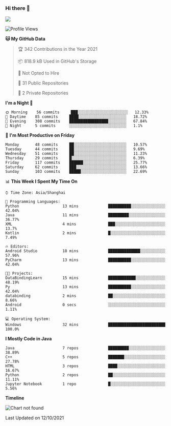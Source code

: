 ### Hi there 👋

<!--
**zhou-ning/zhou-ning** is a ✨ _special_ ✨ repository because its `README.md` (this file) appears on your GitHub profile.

Here are some ideas to get you started:

- 🔭 I’m currently working on ...
- 🌱 I’m currently learning ...
- 👯 I’m looking to collaborate on ...
- 🤔 I’m looking for help with ...
- 💬 Ask me about ...
- 📫 How to reach me: ...
- 😄 Pronouns: ...
- ⚡ Fun fact: ...
-->
![](https://github-readme-stats.vercel.app/api?username=zhou-ning)

<!--START_SECTION:waka-->
![Profile Views](http://img.shields.io/badge/Profile%20Views-0-blue)

**🐱 My GitHub Data** 

> 🏆 342 Contributions in the Year 2021
 > 
> 📦 818.9 kB Used in GitHub's Storage 
 > 
> 🚫 Not Opted to Hire
 > 
> 📜 31 Public Repositories 
 > 
> 🔑 2 Private Repositories  
 > 
**I'm a Night 🦉** 

```text
🌞 Morning    56 commits     ███░░░░░░░░░░░░░░░░░░░░░░   12.33% 
🌆 Daytime    85 commits     ████░░░░░░░░░░░░░░░░░░░░░   18.72% 
🌃 Evening    308 commits    █████████████████░░░░░░░░   67.84% 
🌙 Night      5 commits      ░░░░░░░░░░░░░░░░░░░░░░░░░   1.1%

```
📅 **I'm Most Productive on Friday** 

```text
Monday       48 commits     ██░░░░░░░░░░░░░░░░░░░░░░░   10.57% 
Tuesday      44 commits     ██░░░░░░░░░░░░░░░░░░░░░░░   9.69% 
Wednesday    51 commits     ██░░░░░░░░░░░░░░░░░░░░░░░   11.23% 
Thursday     29 commits     █░░░░░░░░░░░░░░░░░░░░░░░░   6.39% 
Friday       117 commits    ██████░░░░░░░░░░░░░░░░░░░   25.77% 
Saturday     62 commits     ███░░░░░░░░░░░░░░░░░░░░░░   13.66% 
Sunday       103 commits    █████░░░░░░░░░░░░░░░░░░░░   22.69%

```


📊 **This Week I Spent My Time On** 

```text
⌚︎ Time Zone: Asia/Shanghai

💬 Programming Languages: 
Python                   13 mins             ██████████░░░░░░░░░░░░░░░   42.04% 
Java                     11 mins             █████████░░░░░░░░░░░░░░░░   36.77% 
XML                      4 mins              ███░░░░░░░░░░░░░░░░░░░░░░   13.7% 
Kotlin                   2 mins              █░░░░░░░░░░░░░░░░░░░░░░░░   7.49%

🔥 Editors: 
Android Studio           18 mins             ██████████████░░░░░░░░░░░   57.96% 
PyCharm                  13 mins             ██████████░░░░░░░░░░░░░░░   42.04%

🐱‍💻 Projects: 
DataBindingLearn         15 mins             ████████████░░░░░░░░░░░░░   48.19% 
Py                       13 mins             ██████████░░░░░░░░░░░░░░░   42.04% 
databinding              2 mins              ██░░░░░░░░░░░░░░░░░░░░░░░   8.66% 
Android                  0 secs              ░░░░░░░░░░░░░░░░░░░░░░░░░   1.11%

💻 Operating System: 
Windows                  32 mins             █████████████████████████   100.0%

```

**I Mostly Code in Java** 

```text
Java                     7 repos             █████████░░░░░░░░░░░░░░░░   38.89% 
C++                      5 repos             ███████░░░░░░░░░░░░░░░░░░   27.78% 
HTML                     3 repos             ████░░░░░░░░░░░░░░░░░░░░░   16.67% 
Python                   2 repos             ██░░░░░░░░░░░░░░░░░░░░░░░   11.11% 
Jupyter Notebook         1 repo              █░░░░░░░░░░░░░░░░░░░░░░░░   5.56%

```


**Timeline**

![Chart not found](https://raw.githubusercontent.com/zhou-ning/zhou-ning/main/charts/bar_graph.png) 


 Last Updated on 12/10/2021
<!--END_SECTION:waka-->
